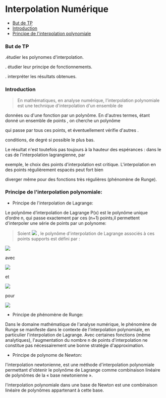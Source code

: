 #  Interpolation Numérique
- [But de TP](#but)
- [Introduction](#intro)
- [Principe de l'interpolation polynomiale](#principe)

### But de TP

.étudier les polynomes d'interpolation.

. étudier leur  principe de fonctionnements.

. interpréter les résultats obtenues.
### Introduction

> En mathématiques, en analyse numérique, l'interpolation polynomiale est une technique d'interpolation d'un ensemble de 
    
données ou d'une fonction par un polynôme. En d'autres termes, étant donné un ensemble de points , on cherche un polynôme 
    
qui passe par tous ces points, et éventuellement vérifie d'autres .
    
conditions, de degré si possible le plus bas.

Le résultat n'est toutefois pas toujours à la hauteur des espérances : dans le cas de l'interpolation lagrangienne, par


exemple, le choix des points d'interpolation est critique. L'interpolation en des points régulièrement espacés peut fort bien 

diverger même pour des fonctions très régulières (phénomène de Runge). 
### Principe de l'interpolation polynomiale:



*  Principe de l'interpolation de Lagrange:

Le polynôme d’interpolation de Lagrange P(x) est le polynôme unique d’ordre n, qui passe exactement par ces (n+1) points,il permettent d'interpoler une série de points par un polynome:
> Soient <img src="https://render.githubusercontent.com/render/math?math=(x_0,y_0), \ldots,(x_k,y_k),\ldots ,(x_n,k_n)">  , le polynôme d'interpolation de Lagrange associés à ces points supports est défini par :
<img src="https://render.githubusercontent.com/render/math?math=\displaystyle P_n(x)=\sum_{k=0}^{n%2B1} y_kL_k(x)">

avec


<img src="https://render.githubusercontent.com/render/math?math=L_{0}(x)=\displaystyle\frac{(x-x_1)(x-x_2)\ldots(x-x_{n})}{(x_0-x_1)(x_0-x_2)\ldots(x_0-x_{n})}">

et 


<img src="https://render.githubusercontent.com/render/math?math=L_{k}(x)=\displaystyle\frac{(x-x_1)(x-x_2)\ldots(x-x_{k-1})(x-x_{k%2B1})\ldots(x-x_{n})}{(x_k-x_0)(x_k-x_1)\ldots(x_k-x_{k-1})(x_k-x_{k %2B 1})\ldots(x_k-x_{n})}">


 pour 
 
 <img src="https://render.githubusercontent.com/render/math?math=k\in \{1,\ldots,n\}">



*  Principe de phénomène de Runge:

Dans le domaine mathématique de l'analyse numérique, le phénomène de Runge se manifeste dans le contexte de l'interpolation polynomiale, en particulier l'interpolation de Lagrange. Avec certaines fonctions (même analytiques), l'augmentation du nombre n de points d'interpolation ne constitue pas nécessairement une bonne stratégie d'approximation.

*  Principe de polynome de Newton:

l'interpolation newtonienne, est une méthode d'interpolation polynomiale permettant d'obtenir le polynôme de Lagrange comme combinaison linéaire de polynômes de la « base newtonienne ».

l'interpolation polynomiale dans une base de Newton est une combinaison linéaire de polynômes appartenant à cette base.
